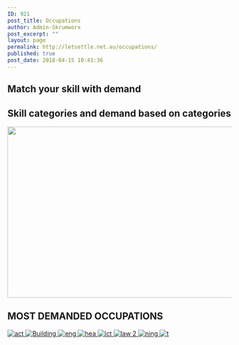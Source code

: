```yaml
---
ID: 921
post_title: Occupations
author: Admin-Skrumworx
post_excerpt: ""
layout: page
permalink: http://letsettle.net.au/occupations/
published: true
post_date: 2018-04-15 10:41:36
---
```

<h2>Match your skill with demand</h2>		
			<h2>Skill categories and demand based on categories</h2>		
										<img width="1024" height="385" src="http://letsettle.net.au/wp-content/uploads/2018/03/skillllll-1024x385.png" alt="" srcset="http://letsettle.net.au/wp-content/uploads/2018/03/skillllll-1024x385.png 1024w, http://letsettle.net.au/wp-content/uploads/2018/03/skillllll-300x113.png 300w, http://letsettle.net.au/wp-content/uploads/2018/03/skillllll-768x289.png 768w" sizes="(max-width: 1024px) 100vw, 1024px" />											
			<h2>MOST DEMANDED OCCUPATIONS</h2>		
											<a href=" http://letsettle.net.au/accountancy/" data-elementor-open-lightbox="">
							<img src="http://letsettle.net.au/wp-content/uploads/elementor/thumbs/act-nnqh3djhbiz20bjcrhrkwp9zo4iaqd8b84u1k8co6c.png" title="act" alt="act" />								</a>
											<a href=" http://letsettle.net.au/building-profession/" data-elementor-open-lightbox="">
							<img src="http://letsettle.net.au/wp-content/uploads/elementor/thumbs/Building-nntxxkdnxx6ilhh4umqv13x87b7uk7uq4b4usmrs6c.png" title="Building" alt="Building" />								</a>
											<a href=" http://letsettle.net.au/engineering/ " data-elementor-open-lightbox="">
							<img src="http://letsettle.net.au/wp-content/uploads/elementor/thumbs/eng-nnqhkoqh6oo5tse4oh58bu0lil6nhoycltcyqoonl0.png" title="eng" alt="eng" />								</a>
											<a href=" http://letsettle.net.au/health-profession/" data-elementor-open-lightbox="">
							<img src="http://letsettle.net.au/wp-content/uploads/elementor/thumbs/hea-nnqhumuzikaep7xxl9y37tn7ue5hydg2z1wyl3xnqc.png" title="hea" alt="hea" />								</a>
											<a href="http://letsettle.net.au/ict/" data-elementor-open-lightbox="">
							<img src="http://letsettle.net.au/wp-content/uploads/elementor/thumbs/ict-nnqghc7p3ct1tfjpfyugg9gyax4i9tquv288ip0y1w.png" title="ict" alt="ict" />								</a>
											<a href="http://letsettle.net.au/law/" data-elementor-open-lightbox="">
							<img src="http://letsettle.net.au/wp-content/uploads/elementor/thumbs/law-2-nomywtsqal43xneds9iz6ip27onyx6ppyd76dmbfj8.png" title="law 2" alt="law 2" />								</a>
											<a href=" http://letsettle.net.au/nursing/" data-elementor-open-lightbox="">
							<img src="http://letsettle.net.au/wp-content/uploads/elementor/thumbs/ning-nnqi1j0dmtq3u9xhc97li30wo46eegt7x655a5pq3o.png" title="ning" alt="ning" />								</a>
											<a href=" http://letsettle.net.au/teaching/" data-elementor-open-lightbox="">
							<img src="http://letsettle.net.au/wp-content/uploads/elementor/thumbs/t-nnqi71cbov9lvzxe64xvm6z60f0uilol0fsljjjnms.png" title="t" alt="t" />								</a>